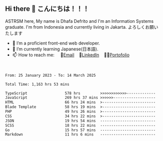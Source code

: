 ## Hi there 👋 こんにちは！！！
ASTRSM here, My name is Dhafa Defrito and I'm an Information Systems graduate. I'm from Indonesia and currently living in Jakarta. よろしくお願いたします

- 🔭 I’m a proficient front-end web developer.
- 🌱 I’m currently learning Japanese(日本語).
- 📫 How to reach me: &nbsp;&nbsp;&nbsp;&nbsp;📧[Email](ddefrito@gmail.com)&nbsp;&nbsp;&nbsp;&nbsp;💼[LinkedIn](https://www.linkedin.com/in/dhafa-defrita-rama-yudistira-9357a9229/)&nbsp;&nbsp;&nbsp;&nbsp;👨‍🎨[Portofolio](https://ddefrito.vercel.app/)
<br>
<!-- <p align="left">
<a href="https://github.com/ASTRSM">
  <img height="180em" src="https://github-readme-stats-eight-theta.vercel.app/api?username=ASTRSM&show_icons=true&theme=dracula&include_all_commits=true&count_private=true"/>
  <img height="180em" src="https://github-readme-stats-eight-theta.vercel.app/api/top-langs/?username=ASTRSM&layout=compact&langs_count=8&theme=dracula"/>
</a>
</p> -->

<!--START_SECTION:waka-->

```txt
From: 25 January 2023 - To: 14 March 2025

Total Time: 1,163 hrs 53 mins

TypeScript                 578 hrs         >>>>>>>>>>>>-------------   49.66 %
JavaScript                 269 hrs 37 mins >>>>>>-------------------   23.17 %
HTML                       66 hrs 24 mins  >------------------------   05.71 %
Blade Template             58 hrs 19 mins  >------------------------   05.01 %
PHP                        49 hrs 26 mins  >------------------------   04.25 %
CSS                        34 hrs 22 mins  >------------------------   02.95 %
JSON                       19 hrs 54 mins  -------------------------   01.71 %
SCSS                       18 hrs 22 mins  -------------------------   01.58 %
Go                         15 hrs 57 mins  -------------------------   01.37 %
Markdown                   11 hrs 6 mins   -------------------------   00.95 %
```

<!--END_SECTION:waka-->
